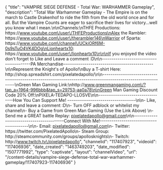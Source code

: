 {
    "title": "VAMPIRE SIEGE DEFENSE - Total War: WARHAMMER Gameplay",
    "description": "Total War Warhammer Gameplay - The Empire is on the march to Castle Drakenhof to ride the filth from the old world once and for all.  But the Vampire Counts are eager to sacrifice  their lives for victory...well you know what I mean.\n\nChannels:\nTHFE Productions: https:\/\/www.youtube.com\/user\/THFEProductions\nAlex the Rambler: https:\/\/www.youtube.com\/user\/therambler146\nWarrior of Sparta: https:\/\/www.youtube.com\/channel\/UCkiORf6M-0s9sTuO4VK4DOg\nLionheartx10: https:\/\/www.youtube.com\/user\/lionheartx10\n\n\nIf you enjoyed the video don't forget to Like and Leave a comment :D\n\n-----------------------------------------PA Merchandise----------------------------------------------\n\nRepresent the Knight's of Apollo!\nBuy a T-shirt Here: http:\/\/shop.spreadshirt.com\/pixelatedapollo\/\n\n---------------------------------------------------------------------------------------------------------------\nGreen Man Gaming Link:\nhttp:\/\/www.greenmangaming.com\/?tap_a=1964-996bbb&tap_s=29753-aa0a78\n\nGreen Man Gaming Discount Code 20% Off:\nPIXELA-TEDAPO-LLOSVE\n\n----------------------------------How You Can Support Me! -----------------------------------\n\n- Like, share and leave a comment :D\n- Turn OFF adblock or whitelist my channel\n- Buy a Game from Green Man Gaming (Use the Link Above) \n- Send me a GREAT battle Replay: pixelatedapollo@gmail.com\n\n------------------------------------------Connect With Me!-----------------------------------------\n\n- Email: pixelatedapollo@gmail.com\n- Twitter: https:\/\/twitter.com\/PixelatedApollo\n- Steam Group:  http:\/\/steamcommunity.com\/groups\/apollosknights\n- Twitch: http:\/\/www.twitch.tv\/pixelatedapollo",
    "channelid": "117407923",
    "videoid": "117406936",
    "date_created": "1463749203",
    "date_modified": "1507771992",
    "type": "captivate",
    "layout": "channelVideo",
    "url": "\/content-details\/vampire-siege-defense-total-war-warhammer-gameplay\/117407923-117406936"
}